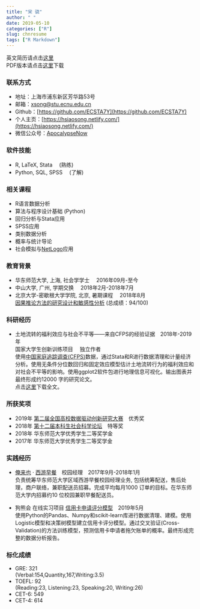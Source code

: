 ```yaml
---
title: "宋 骁"
author: " "
date: 2019-05-10 
categories: ["R"]
slug: chnresume
tags: ["R Markdown"]
---
```


英文简历请点击[这里](https://hsiaosong.netlify.com/englishresume/)  
PDF版本请点击[这里](https://raw.githubusercontent.com/ECSTA7Y/Mysite/master/static/%E4%B8%AD%E6%96%87%E7%AE%80%E5%8E%86-%E5%AE%8B%E9%AA%81.pdf)下载

### 联系方式

+ 地址：上海市浦东新区芳华路53号
+ 邮箱：<xsong@stu.ecnu.edu.cn>
+ Github：[https://github.com/ECSTA7Y](https://github.com/ECSTA7Y)
+ 个人主页：[https://hsiaosong.netlify.com/](https://hsiaosong.netlify.com/)
+ 微信公众号：[ApocalypseNow](https://mp.weixin.qq.com/s/yyJ3l7RTImYTKDrIynwmPA)

### 软件技能
+ R, LaTeX, Stata &emsp;(熟练)
+ Python, SQL, SPSS &emsp;(了解)

### 相关课程

+ R语言数据分析
+ 算法与程序设计基础 (Python)
+ 回归分析与Stata应用
+ SPSS应用
+ 类别数据分析
+ 概率与统计导论
+ 社会模拟与[NetLogo](http://ccl.northwestern.edu/netlogo/)应用

### 教育背景
+ 华东师范大学, 上海, 社会学学士 &emsp;2016年09月-至今
+ 中山大学, 广州, 学期交换 &emsp;2018年2月-2018年7月
+ 北京大学-密歇根大学学院, 北京, 暑期课程 &emsp;2018年8月  
[因果推论方法的研究设计和敏感性分析](http://www.oir.pku.edu.cn/umich/jxsz1/nsqkczsjz2018.htm) (总成绩：94/100)


### 科研经历

+ 土地流转的福利效应与社会不平等——来自CFPS的经验证据&emsp;2018年-2019年   
国家大学生创新训练项目&emsp; 独立作者  
使用[中国家庭追踪调查(CFPS)](http://www.isss.pku.edu.cn/cfps/)数据，通过Stata和R进行数据清理和计量经济分析。使用无条件分位数回归和固定效应模型估计土地流转行为的福利效应和对社会不平等的影响。使用ggplot2软件包进行地理信息可视化。输出图表并最终形成约12000 字的研究论文。  
点击[这里](https://raw.githubusercontent.com/ECSTA7Y/Mysite/master/static/%E5%9C%9F%E5%9C%B0%E6%B5%81%E8%BD%AC%E7%9A%84%E7%A6%8F%E5%88%A9%E6%95%88%E5%BA%94%E4%B8%8E%E7%A4%BE%E4%BC%9A%E4%B8%8D%E5%B9%B3%E7%AD%89.pdf)下载全文。

### 所获奖项 

+ 2019年 [第二届全国高校数据驱动创新研究大赛](http://opendata.pku.edu.cn/competition-2019.xhtml;jsessionid=200f6d0adbfa75292afed361235f)&emsp;优秀奖
+ 2018年 [第十二届本科生社会科学论坛](http://www.shupl.edu.cn/2018/1125/c1168a51557/page.htm)&emsp;特等奖
+ 2018年 华东师范大学优秀学生二等奖学金
+ 2017年 华东师范大学优秀学生二等奖学金

### 实践经历

+ [俺来也](http://www.anlaiye.com.cn/index.html) · [西游早餐](https://www.sohu.com/a/166510488_259362)&emsp;校园经理&emsp;2017年9月-2018年1月  
负责统筹华东师范大学区域西游早餐校园经理业务, 包括统筹配送，售后处理，商户联络，兼职配送员招募。完成平均每月1000 订单的目标。在华东师范大学内招募约10 位校园兼职早餐配送员。

+ 狗熊会 在线实习项目 [信用卡申请评分模型](https://mp.weixin.qq.com/s/bbxWicZfk5ZMl27LbI0E1Q)&emsp;2019年5月&emsp;      
使用Python的Pandas、Numpy和scikit-learn库进行数据清理、建模。使用Logistic模型和决策树模型建立信用卡评分模型。通过交叉验证(Cross-Validation)的方法训练模型，预测信用卡申请者拖欠账单的概率。最终形成完整的数据分析报告。

### 标化成绩

+ GRE: 321   
(Verbal:154,Quantity,167,Writing:3.5)
+ TOEFL: 92   
(Reading:23, Listening:23, Speaking:20, Writing:26)
+ CET-6: 549
+ CET-4: 614



























